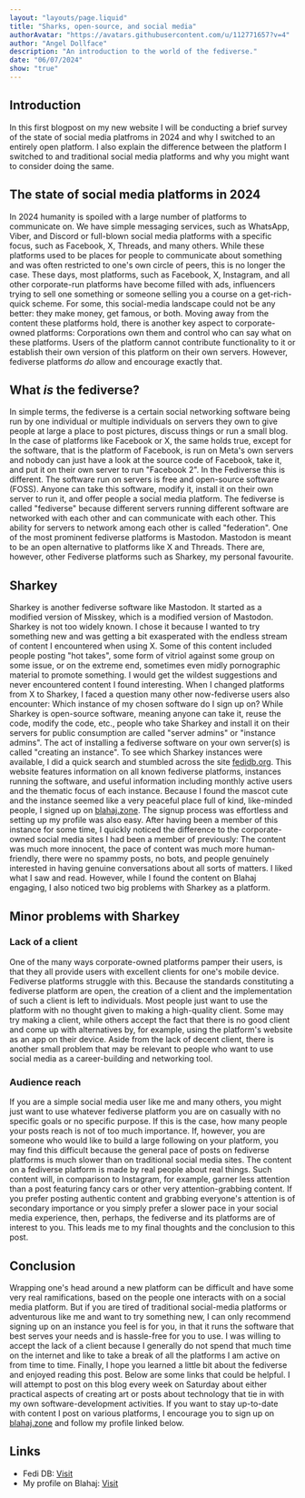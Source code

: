 ```yaml
---
layout: "layouts/page.liquid"
title: "Sharks, open-source, and social media"
authorAvatar: "https://avatars.githubusercontent.com/u/112771657?v=4"
author: "Angel Dollface"
description: "An introduction to the world of the fediverse."
date: "06/07/2024"
show: "true"
---
```


## Introduction

In this first blogpost on my new website I will be conducting a brief survey of the state of social media platfroms in 2024 and why I switched to an entirely open platform. I also explain the difference between the platform I switched to and traditional social media platforms and why you might want to consider doing the same.

## The state of social media platforms in 2024

In 2024 humanity is spoiled with a large number of platforms to communicate on. We have simple messaging services, such as WhatsApp, Viber, and Discord or full-blown social media platforms with a specific focus, such as Facebook, X, Threads, and many others. While these platforms used to be places for people to communicate about something and was often restricted to one's own circle of peers, this is no longer the case. These days, most platforms, such as Facebook, X, Instagram, and all other corporate-run platforms have become filled with ads, influencers trying to sell one something or someone selling you a course on a get-rich-quick scheme. For some, this social-media landscape could not be any better: they make money, get famous, or both. Moving away from the content these platforms hold, there is another key aspect to corporate-owned platforms: Corporations own them and control who can say what on these platforms. Users of the platform cannot contribute functionality to it or establish their own version of this platform on their own servers. However, fediverse platforms *do* allow and encourage exactly that.

## What *is* the fediverse?

In simple terms, the fediverse is a certain social networking software being run by one individual or multiple individuals on servers they own to give people at large a place to post pictures, discuss things or run a small blog. In the case of platforms like Facebook or X, the same holds true, except for the software, that is the platform of Facebook, is run on Meta's own servers and nobody can just have a look at the source code of Facebook, take it, and put it on their own server to run "Facebook 2". In the Fediverse this is different. The software run on servers is free and open-source software (FOSS). Anyone can take this software, modify it, install it on their own server to run it, and offer people a social media platform. The fediverse is called "fediverse" because different servers running different software are networked with each other and can communicate with each other. This ability for servers to network among each other is called "federation". One of the most prominent fediverse platforms is Mastodon. Mastodon is meant to be an open alternative to platforms like X and Threads. There are, however, other Fediverse platforms such as Sharkey, my personal favourite.

## Sharkey

Sharkey is another fediverse software like Mastodon. It started as a modified version of Misskey, which is a modified version of Mastodon. Sharkey is not too widely known. I chose it because I wanted to try something new and was getting a bit exasperated with the endless stream of content I encountered when using X. Some of this content included people posting "hot takes", some form of vitriol against some group on some issue, or on the extreme end, sometimes even midly pornographic material to promote something. I would get the wildest suggestions and never encountered content I found interesting. When I changed platforms from X to Sharkey, I faced a question many other now-fediverse users also encounter: Which instance of my chosen software do I sign up on? While Sharkey is open-source software, meaning anyone can take it, reuse the code, modify the code, etc., people who take Sharkey and install it on their servers for public consumption are called "server admins" or "instance admins". The act of installing a fediverse software on your own server(s) is called "creating an instance". To see which Sharkey instances were available, I did a quick search and stumbled across the site [fedidb.org](https://fedidb.org). This website features information on all known fediverse platforms, instances running the software, and useful information including monthly active users and the thematic focus of each instance. Because I found the mascot cute and the instance seemed like a very peaceful place full of kind, like-minded people, I signed up on [blahaj.zone](https://blahaj.zone). The signup process was effortless and setting up my profile was also easy. After having been a member of this instance for some time, I quickly noticed the difference to the corporate-owned social media sites I had been a member of previously: The content was much more innocent, the pace of content was much more human-friendly, there were no spammy posts, no bots, and people genuinely interested in having genuine conversations about all sorts of matters. I liked what I saw and read. However, while I found the content on Blahaj engaging, I also noticed two big problems with Sharkey as a platform.

## Minor problems with Sharkey

### Lack of a client

One of the many ways corporate-owned platforms pamper their users, is that they all provide users with excellent clients for one's mobile device. Fediverse platforms struggle with this. Because the standards constituting a fediverse platform are open, the creation of a client and the implementation of such a client is left to individuals. Most people just want to use the platform with no thought given to making a high-quality client. Some may try making a client, while others accept the fact that there is no good client and come up with alternatives by, for example, using the platform's website as an app on their device. Aside from the lack of decent client, there is another small problem that may be relevant to people who want to use social media as a career-building and networking tool.

### Audience reach

If you are a simple social media user like me and many others, you might just want to use whatever fediverse platform you are on casually with no specific goals or no specific purpose. If this is the case, how many people your posts reach is not of too much importance. If, however, you are someone who would like to build a large following on your platform, you may find this difficult because the general pace of posts on fediverse platforms is much slower than on traditional social media sites. The content on a fediverse platform is made by real people about real things. Such content will, in comparison to Instagram, for example, garner less attention than a post featuring fancy cars or other very attention-grabbing content. If you prefer posting authentic content and grabbing everyone's attention is of secondary importance or you simply prefer a slower pace in your social media experience, then, perhaps, the fediverse and its platforms are of interest to you. This leads me to my final thoughts and the conclusion to this post.

## Conclusion

Wrapping one's head around a new platform can be difficult and have some very real ramifications, based on the people one interacts with on a social media platform. But if you are tired of traditional social-media platforms or adventurous like me and want to try something new, I can only recommend signing up on an instance you feel is for you, in that it runs the software that best serves your needs and is hassle-free for you to use. I was willing to accept the lack of a client because I generally do not spend that much time on the internet and like to take a break of all the platforms I am active on from time to time. Finally, I hope you learned a little bit about the fediverse and enjoyed reading this post. Below are some links that could be helpful. I will attempt to post on this blog every week on Saturday about either practical aspects of creating art or posts about technology that tie in with my own software-development activities. If you want to stay up-to-date with content I post on various platforms, I encourage you to sign up on [blahaj.zone](https://blahaj.zone) and follow my profile linked below.

## Links

- Fedi DB: [Visit](https://fedidb.org)
- My profile on Blahaj: [Visit](https://blahaj.zone/@angeldollface666)
